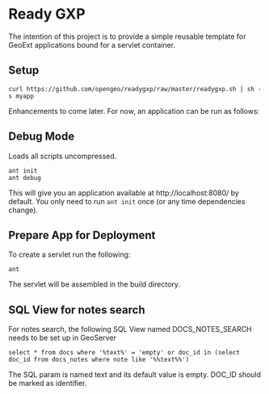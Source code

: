 # Ready GXP

The intention of this project is to provide a simple reusable template for 
GeoExt applications bound for a servlet container.

## Setup

    curl https://github.com/opengeo/readygxp/raw/master/readygxp.sh | sh -s myapp

Enhancements to come later.  For now, an application can be run as follows:

## Debug Mode

Loads all scripts uncompressed.

    ant init
    ant debug

This will give you an application available at http://localhost:8080/ by
default.  You only need to run `ant init` once (or any time dependencies
change).

## Prepare App for Deployment

To create a servlet run the following:

    ant

The servlet will be assembled in the build directory.

## SQL View for notes search
For notes search, the following SQL View named DOCS_NOTES_SEARCH needs to be set up in GeoServer

    select * from docs where '%text%' = 'empty' or doc_id in (select doc_id from docs_notes where note like '%%text%%')

The SQL param is named text and its default value is empty.
DOC_ID should be marked as identifier.
